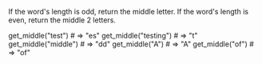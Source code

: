 If the word's length is odd, return the middle letter. If the word's length is even, return the middle 2 letters.

get_middle("test") # => "es"
get_middle("testing") # => "t"
get_middle("middle") # => "dd"
get_middle("A") # => "A"
get_middle("of") # => "of"
